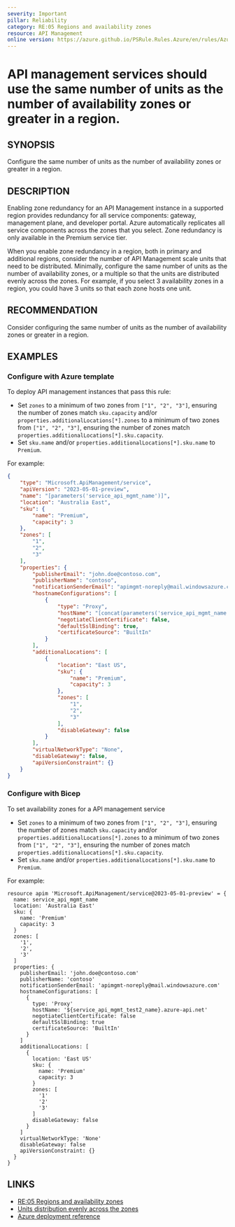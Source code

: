 ```yaml
---
severity: Important
pillar: Reliability
category: RE:05 Regions and availability zones
resource: API Management
online version: https://azure.github.io/PSRule.Rules.Azure/en/rules/Azure.APIM.AvailabilityZone.Units/
---
```


# API management services should use the same number of units as the number of availability zones or greater in a region.

## SYNOPSIS

Configure the same number of units as the number of availability zones or greater in a region.

## DESCRIPTION

Enabling zone redundancy for an API Management instance in a supported region provides redundancy for all service components: gateway, management plane, and developer portal. Azure automatically replicates all service components across the zones that you select. Zone redundancy is only available in the Premium service tier.

When you enable zone redundancy in a region, both in primary and additional regions, consider the number of API Management scale units that need to be distributed. Minimally, configure the same number of units as the number of availability zones, or a multiple so that the units are distributed evenly across the zones. For example, if you select 3 availability zones in a region, you could have 3 units so that each zone hosts one unit.

## RECOMMENDATION

Consider configuring the same number of units as the number of availability zones or greater in a region.

## EXAMPLES

### Configure with Azure template

To deploy API management instances that pass this rule:

- Set `zones` to a minimum of two zones from `["1", "2", "3"]`, ensuring the number of zones match `sku.capacity` and/or `properties.additionalLocations[*].zones` to a minimum of two zones from `["1", "2", "3"]`, ensuring the number of zones match `properties.additionalLocations[*].sku.capacity`. 
- Set `sku.name` and/or `properties.additionalLocations[*].sku.name` to `Premium`.

For example:

```json
{
    "type": "Microsoft.ApiManagement/service",
    "apiVersion": "2023-05-01-preview",
    "name": "[parameters('service_api_mgmt_name')]",
    "location": "Australia East",
    "sku": {
        "name": "Premium",
        "capacity": 3
    },
    "zones": [
        "1",
        "2",
        "3"
    ],
    "properties": {
        "publisherEmail": "john.doe@contoso.com",
        "publisherName": "contoso",
        "notificationSenderEmail": "apimgmt-noreply@mail.windowsazure.com",
        "hostnameConfigurations": [
            {
                "type": "Proxy",
                "hostName": "[concat(parameters('service_api_mgmt_name'), '.azure-api.net')]",
                "negotiateClientCertificate": false,
                "defaultSslBinding": true,
                "certificateSource": "BuiltIn"
            }
        ],
        "additionalLocations": [
            {
                "location": "East US",
                "sku": {
                    "name": "Premium",
                    "capacity": 3
                },
                "zones": [
                    "1",
                    "2",
                    "3"
                ],
                "disableGateway": false
            }
        ],
        "virtualNetworkType": "None",
        "disableGateway": false,
        "apiVersionConstraint": {}
    }
}
```

### Configure with Bicep

To set availability zones for a API management service

- Set `zones` to a minimum of two zones from `["1", "2", "3"]`, ensuring the number of zones match `sku.capacity` and/or `properties.additionalLocations[*].zones` to a minimum of two zones from `["1", "2", "3"]`, ensuring the number of zones match `properties.additionalLocations[*].sku.capacity`. 
- Set `sku.name` and/or `properties.additionalLocations[*].sku.name` to `Premium`.

For example:

```bicep
resource apim 'Microsoft.ApiManagement/service@2023-05-01-preview' = {
  name: service_api_mgmt_name
  location: 'Australia East'
  sku: {
    name: 'Premium'
    capacity: 3
  }
  zones: [
    '1',
    '2',
    '3'
  ]
  properties: {
    publisherEmail: 'john.doe@contoso.com'
    publisherName: 'contoso'
    notificationSenderEmail: 'apimgmt-noreply@mail.windowsazure.com'
    hostnameConfigurations: [
      {
        type: 'Proxy'
        hostName: '${service_api_mgmt_test2_name}.azure-api.net'
        negotiateClientCertificate: false
        defaultSslBinding: true
        certificateSource: 'BuiltIn'
      }
    ]
    additionalLocations: [
      {
        location: 'East US'
        sku: {
          name: 'Premium'
          capacity: 3
        }
        zones: [
          '1'
          '2'
          '3'
        ]
        disableGateway: false
      }
    ]
    virtualNetworkType: 'None'
    disableGateway: false
    apiVersionConstraint: {}
  }
}
```

## LINKS

- [RE:05 Regions and availability zones](https://learn.microsoft.com/azure/well-architected/reliability/regions-availability-zones)
- [Units distribution evenly across the zones](https://learn.microsoft.com/azure/api-management/high-availability#availability-zones)
- [Azure deployment reference](https://learn.microsoft.com/azure/templates/microsoft.apimanagement/service)
